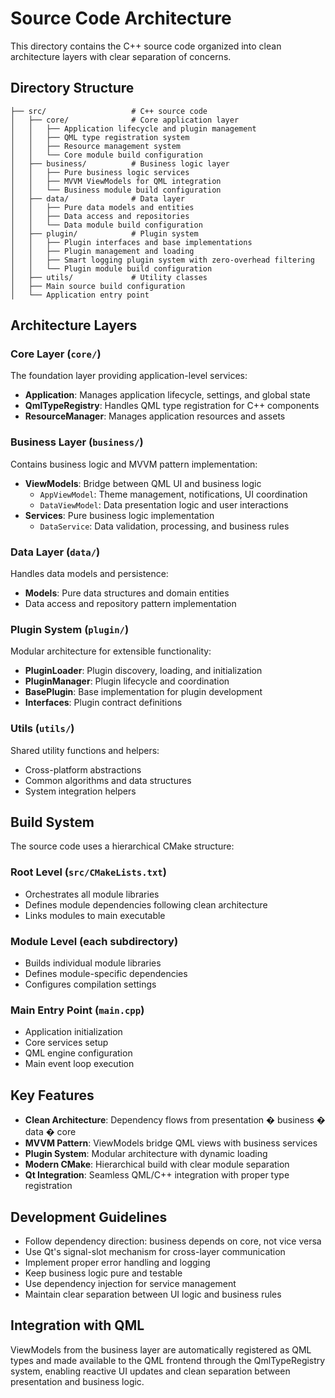 # Source Code Architecture

This directory contains the C++ source code organized into clean architecture layers with clear separation of concerns.

## Directory Structure

```
├── src/                   # C++ source code
│   ├── core/              # Core application layer
│   │   ├── Application lifecycle and plugin management
│   │   ├── QML type registration system
│   │   ├── Resource management system
│   │   └── Core module build configuration
│   ├── business/          # Business logic layer
│   │   ├── Pure business logic services
│   │   ├── MVVM ViewModels for QML integration
│   │   └── Business module build configuration
│   ├── data/              # Data layer
│   │   ├── Pure data models and entities
│   │   ├── Data access and repositories
│   │   └── Data module build configuration
│   ├── plugin/            # Plugin system
│   │   ├── Plugin interfaces and base implementations
│   │   ├── Plugin management and loading
│   │   ├── Smart logging plugin system with zero-overhead filtering
│   │   └── Plugin module build configuration
│   ├── utils/             # Utility classes
│   ├── Main source build configuration
│   └── Application entry point
```

## Architecture Layers

### Core Layer (`core/`)
The foundation layer providing application-level services:
- **Application**: Manages application lifecycle, settings, and global state
- **QmlTypeRegistry**: Handles QML type registration for C++ components
- **ResourceManager**: Manages application resources and assets

### Business Layer (`business/`)
Contains business logic and MVVM pattern implementation:
- **ViewModels**: Bridge between QML UI and business logic
  - `AppViewModel`: Theme management, notifications, UI coordination
  - `DataViewModel`: Data presentation logic and user interactions
- **Services**: Pure business logic implementation
  - `DataService`: Data validation, processing, and business rules

### Data Layer (`data/`)
Handles data models and persistence:
- **Models**: Pure data structures and domain entities
- Data access and repository pattern implementation

### Plugin System (`plugin/`)
Modular architecture for extensible functionality:
- **PluginLoader**: Plugin discovery, loading, and initialization
- **PluginManager**: Plugin lifecycle and coordination
- **BasePlugin**: Base implementation for plugin development
- **Interfaces**: Plugin contract definitions

### Utils (`utils/`)
Shared utility functions and helpers:
- Cross-platform abstractions
- Common algorithms and data structures
- System integration helpers

## Build System

The source code uses a hierarchical CMake structure:

### Root Level (`src/CMakeLists.txt`)
- Orchestrates all module libraries
- Defines module dependencies following clean architecture
- Links modules to main executable

### Module Level (each subdirectory)
- Builds individual module libraries
- Defines module-specific dependencies
- Configures compilation settings

### Main Entry Point (`main.cpp`)
- Application initialization
- Core services setup
- QML engine configuration
- Main event loop execution

## Key Features

- **Clean Architecture**: Dependency flows from presentation � business � data � core
- **MVVM Pattern**: ViewModels bridge QML views with business services
- **Plugin System**: Modular architecture with dynamic loading
- **Modern CMake**: Hierarchical build with clear module separation
- **Qt Integration**: Seamless QML/C++ integration with proper type registration

## Development Guidelines

- Follow dependency direction: business depends on core, not vice versa
- Use Qt's signal-slot mechanism for cross-layer communication
- Implement proper error handling and logging
- Keep business logic pure and testable
- Use dependency injection for service management
- Maintain clear separation between UI logic and business rules

## Integration with QML

ViewModels from the business layer are automatically registered as QML types and made available to the QML frontend through the QmlTypeRegistry system, enabling reactive UI updates and clean separation between presentation and business logic.